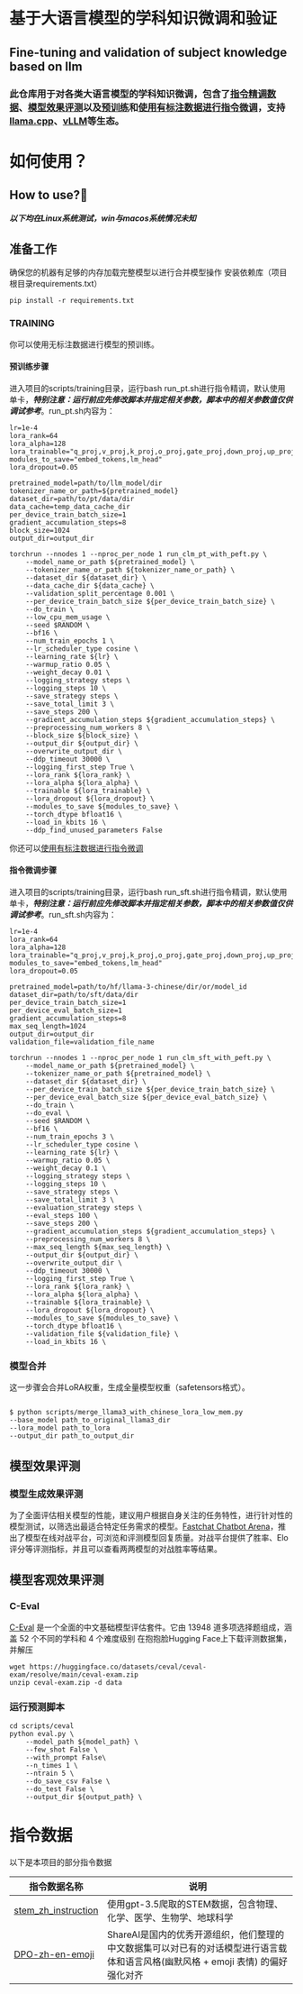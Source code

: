 # 基于大语言模型的学科知识微调和验证
## Fine-tuning and validation of subject knowledge based on llm
### 此仓库用于对各类大语言模型的学科知识微调，包含了[指令精调数据](https://github.com/RealTapeL/Fine-tuning-and-validation-based-on-llama3/tree/main/data)、[模型效果评测](https://github.com/RealTapeL/Fine-tuning-and-validation-based-on-llama3/tree/main/scripts)以及[预训练](https://github.com/RealTapeL/Fine-tuning-and-validation-based-on-llama3/tree/main/scripts)和[使用有标注数据进行指令微调](https://github.com/RealTapeL/Fine-tuning-and-validation-based-on-llama3/blob/main/scripts/training/run_sft.sh)，支持[llama.cpp](https://github.com/ggerganov/llama.cpp)、[vLLM](https://github.com/vllm-project/vllm)等生态。

# 如何使用？
## How to use?🧐

***以下均在Linux系统测试，win与macos系统情况未知***
## 准备工作
确保您的机器有足够的内存加载完整模型以进行合并模型操作
安装依赖库（项目根目录requirements.txt）
```
pip install -r requirements.txt
```


### TRAINING
你可以使用无标注数据进行模型的预训练。

#### 预训练步骤
进入项目的scripts/training目录，运行bash run_pt.sh进行指令精调，默认使用单卡，***特别注意：运行前应先修改脚本并指定相关参数，脚本中的相关参数值仅供调试参考***。run_pt.sh内容为：
```
lr=1e-4
lora_rank=64
lora_alpha=128
lora_trainable="q_proj,v_proj,k_proj,o_proj,gate_proj,down_proj,up_proj"
modules_to_save="embed_tokens,lm_head"
lora_dropout=0.05

pretrained_model=path/to/llm_model/dir
tokenizer_name_or_path=${pretrained_model}
dataset_dir=path/to/pt/data/dir
data_cache=temp_data_cache_dir
per_device_train_batch_size=1
gradient_accumulation_steps=8
block_size=1024
output_dir=output_dir

torchrun --nnodes 1 --nproc_per_node 1 run_clm_pt_with_peft.py \
    --model_name_or_path ${pretrained_model} \
    --tokenizer_name_or_path ${tokenizer_name_or_path} \
    --dataset_dir ${dataset_dir} \
    --data_cache_dir ${data_cache} \
    --validation_split_percentage 0.001 \
    --per_device_train_batch_size ${per_device_train_batch_size} \
    --do_train \
    --low_cpu_mem_usage \
    --seed $RANDOM \
    --bf16 \
    --num_train_epochs 1 \
    --lr_scheduler_type cosine \
    --learning_rate ${lr} \
    --warmup_ratio 0.05 \
    --weight_decay 0.01 \
    --logging_strategy steps \
    --logging_steps 10 \
    --save_strategy steps \
    --save_total_limit 3 \
    --save_steps 200 \
    --gradient_accumulation_steps ${gradient_accumulation_steps} \
    --preprocessing_num_workers 8 \
    --block_size ${block_size} \
    --output_dir ${output_dir} \
    --overwrite_output_dir \
    --ddp_timeout 30000 \
    --logging_first_step True \
    --lora_rank ${lora_rank} \
    --lora_alpha ${lora_alpha} \
    --trainable ${lora_trainable} \
    --lora_dropout ${lora_dropout} \
    --modules_to_save ${modules_to_save} \
    --torch_dtype bfloat16 \
    --load_in_kbits 16 \
    --ddp_find_unused_parameters False
```

你还可以[使用有标注数据进行指令微调](https://github.com/RealTapeL/Fine-tuning-and-validation-based-on-llama3/blob/main/scripts/training/run_sft.sh)
#### 指令微调步骤
进入项目的scripts/training目录，运行bash run_sft.sh进行指令精调，默认使用单卡，***特别注意：运行前应先修改脚本并指定相关参数，脚本中的相关参数值仅供调试参考***。run_sft.sh内容为：
```
lr=1e-4
lora_rank=64
lora_alpha=128
lora_trainable="q_proj,v_proj,k_proj,o_proj,gate_proj,down_proj,up_proj"
modules_to_save="embed_tokens,lm_head"
lora_dropout=0.05

pretrained_model=path/to/hf/llama-3-chinese/dir/or/model_id
dataset_dir=path/to/sft/data/dir
per_device_train_batch_size=1
per_device_eval_batch_size=1
gradient_accumulation_steps=8
max_seq_length=1024
output_dir=output_dir
validation_file=validation_file_name

torchrun --nnodes 1 --nproc_per_node 1 run_clm_sft_with_peft.py \
    --model_name_or_path ${pretrained_model} \
    --tokenizer_name_or_path ${pretrained_model} \
    --dataset_dir ${dataset_dir} \
    --per_device_train_batch_size ${per_device_train_batch_size} \
    --per_device_eval_batch_size ${per_device_eval_batch_size} \
    --do_train \
    --do_eval \
    --seed $RANDOM \
    --bf16 \
    --num_train_epochs 3 \
    --lr_scheduler_type cosine \
    --learning_rate ${lr} \
    --warmup_ratio 0.05 \
    --weight_decay 0.1 \
    --logging_strategy steps \
    --logging_steps 10 \
    --save_strategy steps \
    --save_total_limit 3 \
    --evaluation_strategy steps \
    --eval_steps 100 \
    --save_steps 200 \
    --gradient_accumulation_steps ${gradient_accumulation_steps} \
    --preprocessing_num_workers 8 \
    --max_seq_length ${max_seq_length} \
    --output_dir ${output_dir} \
    --overwrite_output_dir \
    --ddp_timeout 30000 \
    --logging_first_step True \
    --lora_rank ${lora_rank} \
    --lora_alpha ${lora_alpha} \
    --trainable ${lora_trainable} \
    --lora_dropout ${lora_dropout} \
    --modules_to_save ${modules_to_save} \
    --torch_dtype bfloat16 \
    --validation_file ${validation_file} \
    --load_in_kbits 16 \
```

### 模型合并
这一步骤会合并LoRA权重，生成全量模型权重（safetensors格式）。
```

$ python scripts/merge_llama3_with_chinese_lora_low_mem.py
--base_model path_to_original_llama3_dir
--lora_model path_to_lora
--output_dir path_to_output_dir
```
## 模型效果评测

### 模型生成效果评测
为了全面评估相关模型的性能，建议用户根据自身关注的任务特性，进行针对性的模型测试，以筛选出最适合特定任务需求的模型。[Fastchat Chatbot Arena](https://lmarena.ai/?arena)，推出了模型在线对战平台，可浏览和评测模型回复质量。对战平台提供了胜率、Elo评分等评测指标，并且可以查看两两模型的对战胜率等结果。

## 模型客观效果评测
### C-Eval
[C-Eval](https://github.com/hkust-nlp/ceval) 是一个全面的中文基础模型评估套件。它由 13948 道多项选择题组成，涵盖 52 个不同的学科和 4 个难度级别
在抱抱脸Hugging Face上下载评测数据集，并解压
```
wget https://huggingface.co/datasets/ceval/ceval-exam/resolve/main/ceval-exam.zip
unzip ceval-exam.zip -d data
```
### 运行预测脚本
```
cd scripts/ceval
python eval.py \
    --model_path ${model_path} \
    --few_shot False \
    --with_prompt False\
    --n_times 1 \
    --ntrain 5 \
    --do_save_csv False \
    --do_test False \
    --output_dir ${output_path} \
```

# 指令数据
以下是本项目的部分指令数据

 指令数据名称  | 说明  
 ----                                                                                                                              | ----- |
[stem_zh_instruction](https://github.com/RealTapeL/Fine-tuning-and-validation-based-on-llama3/tree/main/data/stem_zh_instruction)  | 使用gpt-3.5爬取的STEM数据，包含物理、化学、医学、生物学、地球科学 
[DPO-zh-en-emoji ](https://huggingface.co/datasets/shareAI/DPO-zh-en-emoji)                                                        | ShareAI是国内的优秀开源组织，他们整理的中文数据集可以对已有的对话模型进行语言载体和语言风格(幽默风格 + emoji 表情) 的偏好强化对齐
